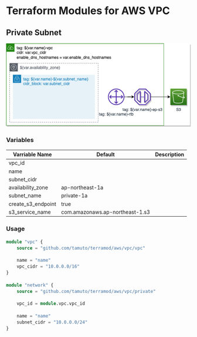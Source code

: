 # Terraform Modules for AWS VPC

## Private Subnet

![private_vpc](../_img/private_vpc.png)

### Variables

| Varriable Name     | Default                         | Description |
| ------------------ | ------------------------------- | ----------- |
| vpc_id             |                                 |             |
| name               |                                 |             |
| subnet_cidr        |                                 |             |
| availability_zone  | ap-northeast-1a                 |             |
| subnet_name        | private-1a                      |             |
| create_s3_endpoint | true                            |             |
| s3_service_name    | com.amazonaws.ap-northeast-1.s3 |             |

### Usage

```terraform
module "vpc" {
    source = "github.com/tamuto/terramod/aws/vpc/vpc"

    name = "name"
    vpc_cidr = "10.0.0.0/16"
}

module "network" {
    source = "github.com/tamuto/terramod/aws/vpc/private"

    vpc_id = module.vpc.vpc_id

    name = "name"
    subnet_cidr = "10.0.0.0/24"
}
```
